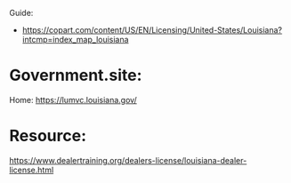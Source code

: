 Guide:
- https://copart.com/content/US/EN/Licensing/United-States/Louisiana?intcmp=index_map_louisiana

# Government.site:
Home: https://lumvc.louisiana.gov/

# Resource:
https://www.dealertraining.org/dealers-license/louisiana-dealer-license.html
